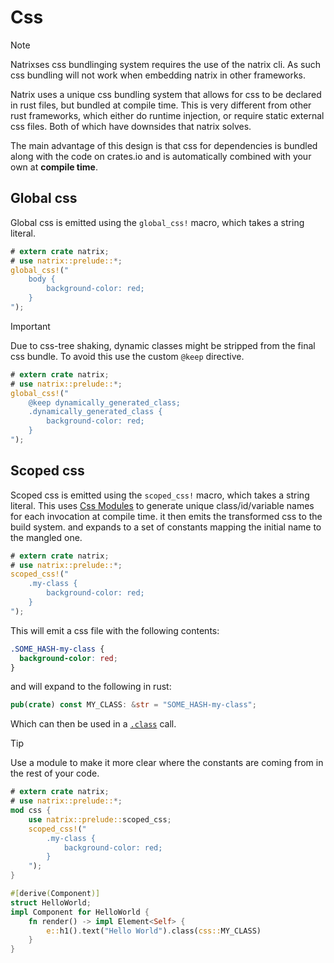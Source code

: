 # Css

> [!NOTE]
> Natrixses css bundlinging system requires the use of the natrix cli.
> As such css bundling will not work when embedding natrix in other frameworks.

Natrix uses a unique css bundling system that allows for css to be declared in rust files, but bundled at compile time.
This is very different from other rust frameworks, which either do runtime injection, or require static external css files. Both of which have downsides that natrix solves.

The main advantage of this design is that css for dependencies is bundled along with the code on crates.io and is automatically combined with your own at **compile time**.

## Global css

Global css is emitted using the `global_css!` macro, which takes a string literal.

```rust
# extern crate natrix;
# use natrix::prelude::*;
global_css!("
    body {
        background-color: red;
    }
");
```

> [!IMPORTANT]
> Due to css-tree shaking, dynamic classes might be stripped from the final css bundle.
> To avoid this use the custom `@keep` directive.
>
> ```rust
> # extern crate natrix;
> # use natrix::prelude::*;
> global_css!("
>     @keep dynamically_generated_class;
>     .dynamically_generated_class {
>         background-color: red;
>     }
> ");
> ```

## Scoped css

Scoped css is emitted using the `scoped_css!` macro, which takes a string literal. This uses [Css Modules](https://lightningcss.dev/css-modules.html) to generate unique class/id/variable names for each invocation at compile time. it then emits the transformed css to the build system. and expands to a set of constants mapping the initial name to the mangled one.

```rust
# extern crate natrix;
# use natrix::prelude::*;
scoped_css!("
    .my-class {
        background-color: red;
    }
");
```

This will emit a css file with the following contents:

```css
.SOME_HASH-my-class {
  background-color: red;
}
```

and will expand to the following in rust:

```rust
pub(crate) const MY_CLASS: &str = "SOME_HASH-my-class";
```

Which can then be used in a [`.class`](html_elements::HtmlElement::class) call.

> [!TIP]
> Use a module to make it more clear where the constants are coming from in the rest of your code.

```rust
# extern crate natrix;
# use natrix::prelude::*;
mod css {
    use natrix::prelude::scoped_css;
    scoped_css!("
        .my-class {
            background-color: red;
        }
    ");
}

#[derive(Component)]
struct HelloWorld;
impl Component for HelloWorld {
    fn render() -> impl Element<Self> {
        e::h1().text("Hello World").class(css::MY_CLASS)
    }
}
```
